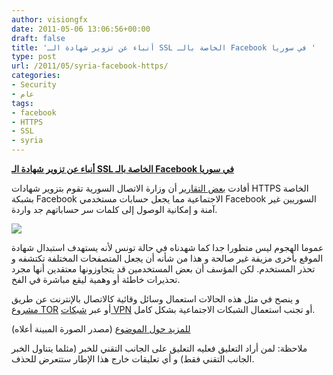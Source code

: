 ```yaml
---
author: visiongfx
date: 2011-05-06 13:06:56+00:00
draft: false
title: 'أنباء عن تزوير شهادة الـ SSL الخاصة بالـ Facebook في سوريا '
type: post
url: /2011/05/syria-facebook-https/
categories:
- Security
- عام
tags:
- facebook
- HTTPS
- SSL
- syria
---
```


[**أنباء عن تزوير شهادة الـ SSL الخاصة بالـ Facebook في سوريا**
](http://www.it-scoop.com/2011/05/syria-facebook-https/ )


أفادت [بعض التقارير](https://www.eff.org/deeplinks/2011/05/syrian-man-middle-against-facebook) أن وزارة الاتصال السورية تقوم بتزوير شهادات HTTPS الخاصة بشبكة Facebook الاجتماعية مما يجعل حسابات مستخدمي Facebook السوريين غير آمنة و إمكانية الوصول إلى كلمات سر حساباتهم جد واردة.





[![](http://img834.imageshack.us/img834/1117/22209019565753636891521.jpg)
](http://www.it-scoop.com/2011/05/syria-facebook-https/ )



عموما الهجوم ليس متطورا جدا كما شهدناه في حالة تونس لأنه يستهدف استبدال شهادة الموقع بأخرى مزيفة غير صالحة و هذا من شأنه أن يجعل المتصفحات المختلفة تكتشفه و تحذر المستخدم. لكن المؤسف أن بعض المستخدمين قد يتجاوزونها معتقدين أنها مجرد تحذيرات خاطئة أو وهمية ليقع مباشرة في الفخ.

و ينصح في مثل هذه الحالات استعمال وسائل وقائية كالاتصال بالإنترنت عن طريق [مشروع TOR](http://www.torproject.org/) أو عبر [شبكات VPN](http://en.wikipedia.org/wiki/Virtual_private_network) أو تجنب استعمال الشبكات الاجتماعية بشكل كامل.

[للمزيد حول الموضوع](http://anasouri.tumblr.com/post/5200338689) (مصدر الصورة المبينة أعلاه)

ملاحظة: لمن أراد التعليق فعليه التعليق على الجانب التقني للخبر (مثلما يتناول الخبر الجانب التقني فقط) و أي تعليقات خارج هذا الإطار ستتعرض للحذف.




